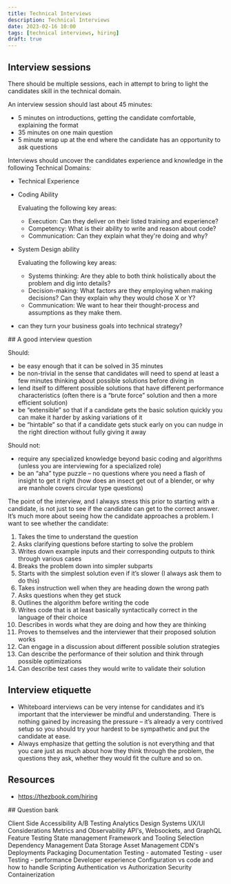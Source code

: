 ```yaml
---
title: Technical Interviews
description: Technical Interviews
date: 2023-02-16 10:00
tags: [technical interviews, hiring]
draft: true
---
```


## Interview sessions

There should be multiple sessions, each in attempt to bring to light the candidates skill in the technical domain.

An interview session should last about 45 minutes:

- 5 minutes on introductions, getting the candidate comfortable, explaining the format
- 35 minutes on one main question
- 5 minute wrap up at the end where the candidate has an opportunity to ask questions

Interviews should uncover the candidates experience and knowledge in the following Technical Domains:

- Technical Experience

- Coding Ability

  Evaluating the following key areas:

  - Execution: Can they deliver on their listed training and experience?
  - Competency: What is their ability to write and reason about code?
  - Communication: Can they explain what they're doing and why?

- System Design ability

  Evaluating the following key areas:

  - Systems thinking: Are they able to both think holistically about the problem and dig into details?
  - Decision-making: What factors are they employing when making decisions? Can they explain why they would chose X or Y?
  - Communication: We want to hear their thought-process and assumptions as they make them.

- can they turn your business goals into technical strategy?

## A good interview question

Should:

- be easy enough that it can be solved in 35 minutes
- be non-trivial in the sense that candidates will need to spend at least a few minutes thinking about possible solutions before diving in
- lend itself to different possible solutions that have different performance characteristics (often there is a “brute force” solution and then a more efficient solution)
- be “extensible” so that if a candidate gets the basic solution quickly you can make it harder by asking variations of it
- be “hintable” so that if a candidate gets stuck early on you can nudge in the right direction without fully giving it away

Should not:

- require any specialized knowledge beyond basic coding and algorithms (unless you are interviewing for a specialized role)
- be an “aha” type puzzle – no questions where you need a flash of insight to get it right (how does an insect get out of a blender, or why are manhole covers circular type questions)

The point of the interview, and I always stress this prior to starting with a candidate, is not just to see if the candidate can get to the correct answer. It’s much more about seeing how the candidate approaches a problem. I want to see whether the candidate:

1. Takes the time to understand the question
1. Asks clarifying questions before starting to solve the problem
1. Writes down example inputs and their corresponding outputs to think through various cases
1. Breaks the problem down into simpler subparts
1. Starts with the simplest solution even if it’s slower (I always ask them to do this)
1. Takes instruction well when they are heading down the wrong path
1. Asks questions when they get stuck
1. Outlines the algorithm before writing the code
1. Writes code that is at least basically syntactically correct in the language of their choice
1. Describes in words what they are doing and how they are thinking
1. Proves to themselves and the interviewer that their proposed solution works
1. Can engage in a discussion about different possible solution strategies
1. Can describe the performance of their solution and think through possible optimizations
1. Can describe test cases they would write to validate their solution

## Interview etiquette

- Whiteboard interviews can be very intense for candidates and it’s important that the interviewer be mindful and understanding. There is nothing gained by increasing the pressure – it’s already a very contrived setup so you should try your hardest to be sympathetic and put the candidate at ease.
- Always emphasize that getting the solution is not everything and that you care just as much about how they think through the problem, the questions they ask, whether they would fit the culture and so on.

## Resources

- https://thezbook.com/hiring

## Question bank

Client Side
Accessibility
A/B Testing
Analytics
Design Systems
UX/UI Considerations
Metrics and Observability
API's, Websockets, and GraphQL
Feature Testing
State management
Framework and Tooling Selection
Dependency Management
Data Storage
Asset Management
CDN's
Deployments
Packaging
Documentation
Testing - automated
Testing - user
Testing - performance
Developer experience
Configuration vs code and how to handle
Scripting
Authentication vs Authorization
Security
Containerization
